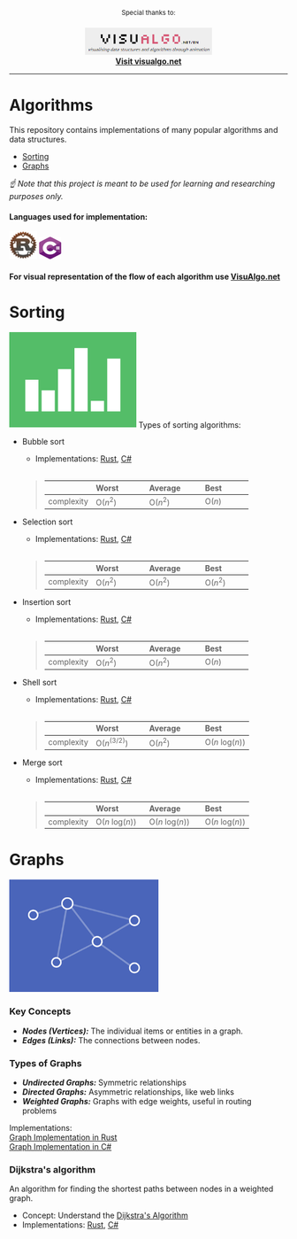 <div align="center">

<sup>Special thanks to:</sup>

<a href="https://visualgo.net/en">
  <div>
    <img src="https://github.com/AnastasKosstow/algorithms/blob/main/assets/VisuAlgo.png" width="230" alt="visualgo" />
  </div>
  <b>
    Visit visualgo.net
  </b>
</a>

<hr />
</div>

# Algorithms
This repository contains implementations of many popular algorithms and data structures.

* [Sorting](#sorting)
* [Graphs](#graphs)

*☝ Note that this project is meant to be used for learning and researching purposes only.*
<br />

<h4 align="left">Languages used for implementation:</h4>
<p align="left">
  <img src="https://github.com/AnastasKosstow/algorithms/blob/main/assets/logo/rust-logo.png" alt="rust" width="50" height="50"/>
  <img src="https://github.com/AnastasKosstow/algorithms/blob/main/assets/logo/csharp-logo.png" alt="csharp" width="40" height="40"/>
</p>

<h4 align="left">For visual representation of the flow of each algorithm use  <a href="https://visualgo.net/en">VisuAlgo.net</a></h4>



# Sorting
<img src="https://github.com/AnastasKosstow/algorithms/blob/main/assets/sorting.gif" width="230" alt="sorting" />
Types of sorting algorithms:

 - Bubble sort
   - Implementations: <a href="https://github.com/AnastasKosstow/algorithms/blob/main/rust/src/sorting/bubble_sort.rs">Rust</a>, <a href="https://github.com/AnastasKosstow/algorithms/blob/main/csharp/BubbleSort/Program.cs">C#</a>
   <br>
   
   > |                              | Worst &nbsp;&nbsp;&nbsp;&nbsp;&nbsp;&nbsp;&nbsp;&nbsp;&nbsp;&nbsp; | Average &nbsp;&nbsp;&nbsp;&nbsp;&nbsp;&nbsp;&nbsp; | Best &nbsp;&nbsp;&nbsp;&nbsp;&nbsp;&nbsp;&nbsp;&nbsp;&nbsp;&nbsp; |
   > | ---------------------------- | ------------------------------------------------------------------ | -------------------------------------------------- | ----------------------------------------------------------------- |
   > | complexity                   | O(<i>n</i><sup>2</sup>)                                            | O(<i>n</i><sup>2</sup>)                            | O(<i>n</i>)                                                       |

 - Selection sort
   - Implementations: <a href="https://github.com/AnastasKosstow/algorithms/blob/main/rust/src/sorting/selection_sort.rs">Rust</a>, <a href="https://github.com/AnastasKosstow/algorithms/blob/main/csharp/SelectionSort/Program.cs">C#</a>
   <br>
   
   > |                              | Worst &nbsp;&nbsp;&nbsp;&nbsp;&nbsp;&nbsp;&nbsp;&nbsp;&nbsp;&nbsp; | Average &nbsp;&nbsp;&nbsp;&nbsp;&nbsp;&nbsp;&nbsp; | Best &nbsp;&nbsp;&nbsp;&nbsp;&nbsp;&nbsp;&nbsp;&nbsp;&nbsp;&nbsp; |
   > | ---------------------------- | ------------------------------------------------------------------ | -------------------------------------------------- | ----------------------------------------------------------------- |
   > | complexity                   | O(<i>n</i><sup>2</sup>)                                            | O(<i>n</i><sup>2</sup>)                            | O(<i>n</i><sup>2</sup>)                                           |

 - Insertion sort
   - Implementations: <a href="https://github.com/AnastasKosstow/algorithms/blob/main/rust/src/sorting/insertion_sort.rs">Rust</a>, <a href="https://github.com/AnastasKosstow/algorithms/blob/main/csharp/InsertionSort/Program.cs">C#</a>
   <br>
   
   > |                              | Worst &nbsp;&nbsp;&nbsp;&nbsp;&nbsp;&nbsp;&nbsp;&nbsp;&nbsp;&nbsp; | Average &nbsp;&nbsp;&nbsp;&nbsp;&nbsp;&nbsp;&nbsp; | Best &nbsp;&nbsp;&nbsp;&nbsp;&nbsp;&nbsp;&nbsp;&nbsp;&nbsp;&nbsp; |
   > | ---------------------------- | ------------------------------------------------------------------ | -------------------------------------------------- | ----------------------------------------------------------------- |
   > | complexity                   | O(<i>n</i><sup>2</sup>)                                            | O(<i>n</i><sup>2</sup>)                            | O(<i>n</i>)                                                       |
   
 - Shell sort
   - Implementations: <a href="https://github.com/AnastasKosstow/algorithms/blob/main/rust/src/sorting/shell_sort.rs">Rust</a>, <a href="https://github.com/AnastasKosstow/algorithms/blob/main/csharp/ShellSort/Program.cs">C#</a>
   <br>
   
   > |                              | Worst &nbsp;&nbsp;&nbsp;&nbsp;&nbsp;&nbsp;&nbsp;&nbsp;&nbsp;&nbsp; | Average &nbsp;&nbsp;&nbsp;&nbsp;&nbsp;&nbsp;&nbsp; | Best &nbsp;&nbsp;&nbsp;&nbsp;&nbsp;&nbsp;&nbsp;&nbsp;&nbsp;&nbsp; |
   > | ---------------------------- | ------------------------------------------------------------------ | -------------------------------------------------- | ----------------------------------------------------------------- |
   > | complexity                   | O(<i>n</i><sup>(3/2)</sup>)                                        | O(<i>n</i><sup>2</sup>)                            | O(<i>n</i> log(<i>n</i>))                                         |

 - Merge sort
   - Implementations: <a href="https://github.com/AnastasKosstow/algorithms/blob/main/rust/src/sorting/merge_sort.rs">Rust</a>, <a href="https://github.com/AnastasKosstow/algorithms/blob/main/csharp/MergeSort/Program.cs">C#</a>
   <br>
   
   > |                              | Worst &nbsp;&nbsp;&nbsp;&nbsp;&nbsp;&nbsp;&nbsp;&nbsp;&nbsp;&nbsp; | Average &nbsp;&nbsp;&nbsp;&nbsp;&nbsp;&nbsp;&nbsp; | Best &nbsp;&nbsp;&nbsp;&nbsp;&nbsp;&nbsp;&nbsp;&nbsp;&nbsp;&nbsp; |
   > | ---------------------------- | ------------------------------------------------------------------ | -------------------------------------------------- | ----------------------------------------------------------------- |
   > | complexity                   | O(<i>n</i> log(<i>n</i>))                                          | O(<i>n</i> log(<i>n</i>))                          | O(<i>n</i> log(<i>n</i>))                                         |

 
Graphs
==========================

<img src="https://github.com/AnastasKosstow/algorithms/blob/main/assets/graphs.gif" width="270" alt="graphs" />

### Key Concepts
 - <b><i>Nodes (Vertices):</i></b> The individual items or entities in a graph.
 - <b><i>Edges (Links):</i></b> The connections between nodes.

### Types of Graphs
 - <b><i>Undirected Graphs:</b></i> Symmetric relationships
 - <b><i>Directed Graphs:</b></i> Asymmetric relationships, like web links
 - <b><i>Weighted Graphs:</b></i> Graphs with edge weights, useful in routing problems

Implementations:
<br>
<a href="https://github.com/AnastasKosstow/algorithms/blob/main/rust/src/graphs/graph.rs">Graph Implementation in Rust</a>
<br>
<a href="">Graph Implementation in C#</a>

### Dijkstra's algorithm
An algorithm for finding the shortest paths between nodes in a weighted graph.

- Concept: Understand the <a href="https://en.wikipedia.org/wiki/Dijkstra%27s_algorithm">Dijkstra's Algorithm</a>
- Implementations: <a href="https://github.com/AnastasKosstow/algorithms/blob/main/rust/src/graphs/dijkstra.rs">Rust</a>, <a href="">C#</a>
